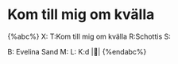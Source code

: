 # Kom till mig om kvälla

{%abc%}
X:
T:Kom till mig om kvälla
R:Schottis
S:

B:
Evelina Sand
M:
L:
K:d
|:abcd:| 
{%endabc%}
